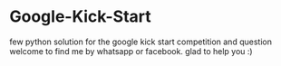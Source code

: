# Google-Kick-Start
few python solution for the google kick start competition and question welcome to find me by whatsapp or facebook.
glad to help you :)
